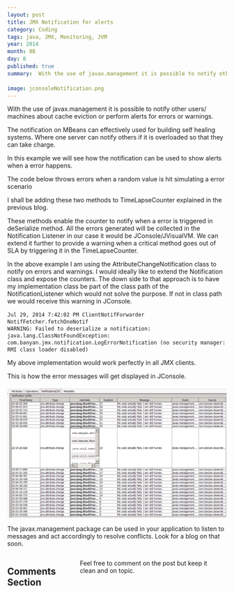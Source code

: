 ```yaml
---
layout: post
title: JMX Notification for alerts
category: Coding
tags: java, JMX, Monitoring, JVM
year: 2014
month: 08
day: 8
published: true
summary:  With the use of javax.management it is possible to notify other users/ machines about cache eviction or perform alerts for errors or warnings. The notification on MBeans can effectively used for building self healing systems. Where one server can notify others if it is overloaded so that they can take charge.

image: jconsoleNotification.png
---
```

With the use of javax.management it is possible to notify other users/ machines about cache eviction or perform alerts for errors or warnings.

The notification on MBeans can effectively used for building self healing systems. Where one server can notify others if it is overloaded so that they can take charge.

In this example we will see how the notification can be used to show alerts when a error happens.

The code below throws errors when a random value is hit simulating a error scenario 

<script src="https://gist.github.com/vallur/a8afdfb52c2be8a9b53b.js"></script>

I shall be adding these two methods to TimeLapseCounter explained in the previous blog.

<script src="https://gist.github.com/vallur/85e32b04ebaabdafd203.js"></script>

These methods enable the counter to notify when a error is triggered in deSerialize method. All the errors generated will be collected in the Notification Listener in our case it would be JConsole/JVisualVM. We can extend it further to provide a warning when a critical method goes out of SLA by triggering it in the TimeLapseCounter.

In the above example I am using the AttributeChangeNotification class to notify on errors and warnings. I would ideally like to extend the Notification class and expose the counters. The down side to that approach is to have my implementation class be part of the class path of the NotificationListener which would not solve the purpose. If not in class path we would receive this warning in JConsole.

```
Jul 29, 2014 7:42:02 PM ClientNotifForwarder NotifFetcher.fetchOneNotif
WARNING: Failed to deserialize a notification: java.lang.ClassNotFoundException: com.banyan.jmx.notification.LogErrorNotification (no security manager: RMI class loader disabled)
```

My above implementation would work perfectly in all JMX clients.

This is how the error messages will get displayed in JConsole.

![JMX Monitoring](/img/posts/notification.png)

The javax.management package can be used in your application to listen to messages and act accordingly to resolve conflicts. Look for a blog on that soon.

<div class="row">	
    <div class="span9 columns">    
		<h2>Comments Section</h2>
	    <p>Feel free to comment on the post but keep it clean and on topic.</p>	
		<div id="disqus_thread"></div>
		<script type="text/javascript">
			/* * * CONFIGURATION VARIABLES: EDIT BEFORE PASTING INTO YOUR WEBPAGE * * */
			var disqus_shortname = 'vallur'; // required: replace example with your forum shortname
			var disqus_identifier = '{{ page.url }}';
			var disqus_url = 'http://vallur.github.io{{ page.url }}';
			
			/* * * DON'T EDIT BELOW THIS LINE * * */
			(function() {
				var dsq = document.createElement('script'); dsq.type = 'text/javascript'; dsq.async = true;
				dsq.src = 'http://' + disqus_shortname + '.disqus.com/embed.js';
				(document.getElementsByTagName('head')[0] || document.getElementsByTagName('body')[0]).appendChild(dsq);
			})();
		</script>
		<noscript>Please enable JavaScript to view the <a href="http://disqus.com/?ref_noscript">comments powered by Disqus.</a></noscript>
		<a href="http://disqus.com" class="dsq-brlink">blog comments powered by <span class="logo-disqus">Disqus</span></a>
	</div>
</div>

<!-- Twitter -->
<script>!function(d,s,id){var js,fjs=d.getElementsByTagName(s)[0];if(!d.getElementById(id)){js=d.createElement(s);js.id=id;js.src="//platform.twitter.com/widgets.js";fjs.parentNode.insertBefore(js,fjs);}}(document,"script","twitter-wjs");</script>

<!-- Google + -->
<script type="text/javascript">
  (function() {
    var po = document.createElement('script'); po.type = 'text/javascript'; po.async = true;
    po.src = 'https://apis.google.com/js/plusone.js';
    var s = document.getElementsByTagName('script')[0]; s.parentNode.insertBefore(po, s);
  })();
</script>
